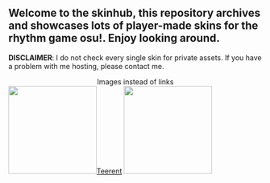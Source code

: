 <h2>Welcome to the skinhub, this repository archives and showcases lots of player-made skins for the rhythm game osu!. Enjoy looking around.</h2>

<b>DISCLAIMER</b>: I do not check every single skin for private assets. If you have a problem with me hosting, please contact me.
<center>Images instead of links</center>
<a href="players/teerent.md"><img src="https://a.ppy.sh/21540437" width="175" height="175" >Teerent</a>
<a href="players/worsthrplayer.md"><img src="https://14106450" width="175" height="175" ></a>

